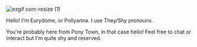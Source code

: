 ![ezgif com-resize (1)](https://github.com/user-attachments/assets/6215c0ba-3f03-4354-98b6-325ad2109e53)

Hello! I'm Eurydome, or Pollyanna. I use They/Shy pronouns.

You're probably here from Pony Town, in that case hello! Feel free to chat or interact but I'm quite shy and reserved.
<!---
eurydomus/eurydomus is a ✨ special ✨ repository because its `README.md` (this file) appears on your GitHub profile.
You can click the Preview link to take a look at your changes.
--->
